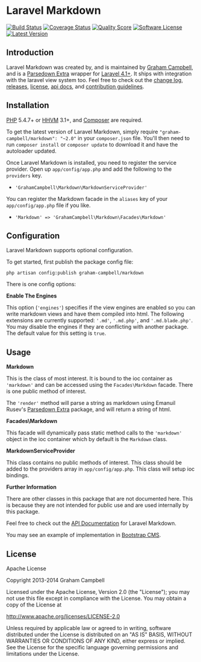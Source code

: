 Laravel Markdown
================


[![Build Status](https://img.shields.io/travis/GrahamCampbell/Laravel-Markdown/master.svg?style=flat)](https://travis-ci.org/GrahamCampbell/Laravel-Markdown)
[![Coverage Status](https://img.shields.io/scrutinizer/coverage/g/GrahamCampbell/Laravel-Markdown.svg?style=flat)](https://scrutinizer-ci.com/g/GrahamCampbell/Laravel-Markdown/code-structure)
[![Quality Score](https://img.shields.io/scrutinizer/g/GrahamCampbell/Laravel-Markdown.svg?style=flat)](https://scrutinizer-ci.com/g/GrahamCampbell/Laravel-Markdown)
[![Software License](https://img.shields.io/badge/license-Apache%202.0-brightgreen.svg?style=flat)](LICENSE.md)
[![Latest Version](https://img.shields.io/github/release/GrahamCampbell/Laravel-Markdown.svg?style=flat)](https://github.com/GrahamCampbell/Laravel-Markdown/releases)


## Introduction

Laravel Markdown was created by, and is maintained by [Graham Campbell](https://github.com/GrahamCampbell), and is a [Parsedown Extra](https://github.com/erusev/parsedown-extra) wrapper for [Laravel 4.1+](http://laravel.com). It ships with integration with the laravel view system too. Feel free to check out the [change log](CHANGELOG.md), [releases](https://github.com/GrahamCampbell/Laravel-Markdown/releases), [license](LICENSE.md), [api docs](http://grahamcampbell.github.io/Laravel-Markdown), and [contribution guidelines](CONTRIBUTING.md).


## Installation

[PHP](https://php.net) 5.4.7+ or [HHVM](http://hhvm.com) 3.1+, and [Composer](https://getcomposer.org) are required.

To get the latest version of Laravel Markdown, simply require `"graham-campbell/markdown": "~2.0"` in your `composer.json` file. You'll then need to run `composer install` or `composer update` to download it and have the autoloader updated.

Once Laravel Markdown is installed, you need to register the service provider. Open up `app/config/app.php` and add the following to the `providers` key.

* `'GrahamCampbell\Markdown\MarkdownServiceProvider'`

You can register the Markdown facade in the `aliases` key of your `app/config/app.php` file if you like.

* `'Markdown' => 'GrahamCampbell\Markdown\Facades\Markdown'`


## Configuration

Laravel Markdown supports optional configuration.

To get started, first publish the package config file:

    php artisan config:publish graham-campbell/markdown

There is one config options:

**Enable The Engines**

This option (`'engines'`) specifies if the view engines are enabled so you can write markdown views and have them compiled into html. The following extensions are currently supported: `'.md'`, `'.md.php'`, and `'.md.blade.php'`. You may disable the engines if they are conflicting with another package. The default value for this setting is `true`.


## Usage

**Markdown**

This is the class of most interest. It is bound to the ioc container as `'markdown'` and can be accessed using the `Facades\Markdown` facade. There is one public method of interest.

The `'render'` method will parse a string as markdown using Emanuil Rusev's [Parsedown Extra](https://github.com/erusev/parsedown-extra) package, and will return a string of html.

**Facades\Markdown**

This facade will dynamically pass static method calls to the `'markdown'` object in the ioc container which by default is the `Markdown` class.

**MarkdownServiceProvider**

This class contains no public methods of interest. This class should be added to the providers array in `app/config/app.php`. This class will setup ioc bindings.

**Further Information**

There are other classes in this package that are not documented here. This is because they are not intended for public use and are used internally by this package.

Feel free to check out the [API Documentation](http://grahamcampbell.github.io/Laravel-Markdown
) for Laravel Markdown.

You may see an example of implementation in [Bootstrap CMS](https://github.com/GrahamCampbell/Bootstrap-CMS).


## License

Apache License

Copyright 2013-2014 Graham Campbell

Licensed under the Apache License, Version 2.0 (the "License");
you may not use this file except in compliance with the License.
You may obtain a copy of the License at

 http://www.apache.org/licenses/LICENSE-2.0

Unless required by applicable law or agreed to in writing, software
distributed under the License is distributed on an "AS IS" BASIS,
WITHOUT WARRANTIES OR CONDITIONS OF ANY KIND, either express or implied.
See the License for the specific language governing permissions and
limitations under the License.
